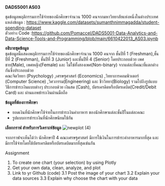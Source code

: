 **DADS5001 AS03**

ชุดข้อมูลพฤติกรรมการใช้จ่ายของนักศึกษาจำนวน 1000 คนจากมหาวิทยาลัยแห่งหนึ่งในต่างประเทศ  
แหล่งข้อมูล : https://www.kaggle.com/datasets/sumanthnimmagadda/student-spending-dataset  
ตัวอย่าง Code :https://github.com/Pomaccel/DADS5001-Data-Analytics-and-Data-Science-Tools-and-Programming/blob/main/6610422013_AS03.ipynb

**อธิบายชุดข้อมูล**  
ชุดข้อมูลนี้แสดงพฤติกรรมการใช้จ่ายของนักศึกษาจำนวน 1000 คนจาก ชั้นปีที่ 1 (Freshman),ชั้นปีที่ 2 (Freshman), ชั้นปีที่ 3 (Junior) และชั้นปีที่ 4 (Senior) โดยประกอบด้วย เพศชาย(Male), เพศหญิง(Female) และ ไม่ใช่ทั้งสองเพศ(Non-binary) จากแต่ละที่คณะที่แตกต่างกันซึ่งประกอบด้วย  
คณะจิตวิทยา (Psychology) ,เศรษฐศาสตร์ (Economics) ,วิทยาการคอมพิวเตอร์ (Computer Science) ,วิศวกรรม(Engineering) และ ชีววิทยา(Biology) รวมไปถึงรูปแบบวิธีการชำระเงินแบบต่างๆ ประกอบด้วย เงินสด (Cash), บัตรเครดิตหรือบัตรเดบิต(Credit/Debit Card) และ ผ่านแอพชำระเงินผ่านมือถือ

**ข้อมูลที่ต้องการศึกษา**
- ยอดเงินที่นักศึกษาใช้จ่ายในการชำระเงินค่าอาหาร ของนักศึกษาแต่ละชั้นปีในแต่ละคณะ
- รูปแบบการชำระเงินที่นักศึกษนิยมใช้กัน

**เลือกกราฟ สำหรับการวิเคราะห์ข้อมูล**
![newplot (4)](https://github.com/Pomaccel/DADS5001-Data-Analytics-and-Data-Science-Tools-and-Programming/assets/158060569/7902496a-a459-48e6-8bbb-f304eef7e3ba)

จากกราฟจะเห็นได้ว่า นักศึกษาปี 4 คณะเศรษฐศาสตร์ มีการใช้เงินในการชำระค่าอาหารมากที่สุด และมีการใช้จ่ายโดยใช้บัตรเครดิตหรือบัตรเดบิตมากที่สุดเช่นกัน 

Assignment
1. To create one chart (your selection) by using Plotly
2. Get your own data, clean, analyze, and plot
3. Link to yr Github (code)
   3.1 Post the image of your chart
   3.2 Explain your data sources
   3.3 Explain why choose the chart with your data
